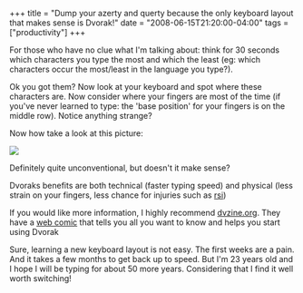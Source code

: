+++
title = "Dump your azerty and querty because the only keyboard layout that makes sense is Dvorak!"
date = "2008-06-15T21:20:00-04:00"
tags = ["productivity"]
+++
<p>For those who have no clue what I'm talking about: think for 30 seconds which characters you type the most and which the least (eg: which characters occur the most/least in the language you type?).</p>

<p>Ok you got them?  Now look at your keyboard and spot where these characters are.  Now consider where your fingers are most of the time (if you've never learned to type: the 'base position' for your fingers is on the middle row).  Notice anything strange?<!--more--></p>

<p>Now how take a look at this picture:<br />

<img src="/files/blog/netlog/22103670_7137111_15223282.jpg" /><br />

Definitely quite unconventional, but doesn't it make sense?</p>

<p>Dvoraks benefits are both technical (faster typing speed) and physical (less strain on your fingers, less chance for injuries such as <a href="http://en.wikipedia.org/wiki/Repetitive_strain_injury">rsi</a>)<br />

If you would like more information, I highly recommend <a href="http://dvzine.org">dvzine.org</a>.  They have a <a href="http://dvzine.org/zine/01-toc.html">web comic</a> that tells you all you want to know and helps you start using Dvorak</p>

<p>Sure, learning a new keyboard layout is not easy.  The first weeks are a pain.  And it takes a few months to get back up to speed.  But I'm 23 years old and I hope I will be typing for about 50 more years.  Considering that I find it well worth switching!</p>
